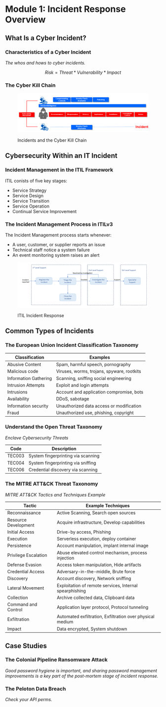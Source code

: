 # Module 1: Incident Response Overview

## What Is a Cyber Incident?

### Characteristics of a Cyber Incident

_The whos and hows to cyber incidents._

$$
Risk = Threat * Vulnerability * Impact
$$

### The Cyber Kill Chain

<figure><img src="../../../.gitbook/assets/image.png" alt=""><figcaption><p>Incidents and the Cyber Kill Chain</p></figcaption></figure>

## Cybersecurity Within an IT Incident

### Incident Management in the ITIL Framework

ITIL conists of five key stages:

* Service Strategy
* Service Design
* Service Transition
* Service Operation
* Continual Service Improvement

### The Incident Management Process in ITILv3

The Incident Management process starts whenever:

* A user, customer, or supplier reports an issue
* Technical staff notice a system failure
* An event monitoring system raises an alert

<figure><img src="../../../.gitbook/assets/image (1).png" alt=""><figcaption><p>ITIL Incident Response</p></figcaption></figure>

## Common Types of Incidents

### The European Union Incident Classification Taxonomy

| Classification        | Examples                                   |
| --------------------- | ------------------------------------------ |
| Abusive Content       | Spam, harmful speech, pornography          |
| Malicious code        | Viruses, worms, trojans, spyware, rootkits |
| Information Gathering | Scanning, sniffing social engineering      |
| Intrusion Attempts    | Exploit and login attempts                 |
| Intrusions            | Account and application compromise, bots   |
| Availability          | DDoS, sabotage                             |
| Information security  | Unauthorized data access or modification   |
| Fraud                 | Unauthorized use, phishing, copyright      |

### Understand the Open Threat Taxonomy

_Enclave Cybersecurity Threats_

| Code   | Description                        |
| ------ | ---------------------------------- |
| TEC003 | System fingerprinting via scanning |
| TEC004 | System fingerprinting via sniffing |
| TEC006 | Credential discovery via scanning  |

### The MITRE ATT\&CK Threat Taxonomy

_MITRE ATT\&CK Tactics and Techniques Example_

| Tactic               | Example Techniques                                        |
| -------------------- | --------------------------------------------------------- |
| Reconnaissance       | Active Scanning, Search open sources                      |
| Resource Development | Acquire infrastructure, Develop capabilities              |
| Initial Access       | Drive-by access, Phishing                                 |
| Execution            | Serverless execution, deploy container                    |
| Persistence          | Account manipulation, implant internal image              |
| Privilege Escalation | Abuse elevated control mechanism, process injection       |
| Defense Evasion      | Access token manipulation, Hide artifacts                 |
| Credential Access    | Adversary-in-the-middle, Brute force                      |
| Discovery            | Account discovery, Network sniffing                       |
| Lateral Movement     | Exploitation of remote services, Internal spearphishing   |
| Collection           | Archive collected data, Clipboard data                    |
| Command and Control  | Application layer protocol, Protocol tunneling            |
| Exfiltration         | Automated exfiltration, Exfiltration over physical medium |
| Impact               | Data encrypted, System shutdown                           |

## Case Studies

### The Colonial Pipeline Ransomware Attack

_Good password hygiene is important, and sharing password management improvements is a key part of the post-mortem stage of incident response._

### The Peloton Data Breach

_Check your API perms._
